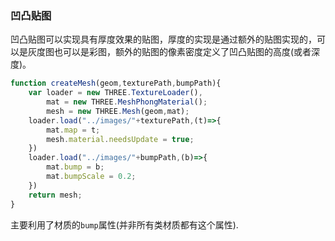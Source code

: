 ### 凹凸贴图

凹凸贴图可以实现具有厚度效果的贴图，厚度的实现是通过额外的贴图实现的，可以是灰度图也可以是彩图，额外的贴图的像素密度定义了凹凸贴图的高度(或者深度)。


```js
function createMesh(geom,texturePath,bumpPath){
	var loader = new THREE.TextureLoader(),
		mat = new THREE.MeshPhongMaterial();
		mesh = new THREE.Mesh(geom,mat);
	loader.load("../images/"+texturePath,(t)=>{
		mat.map = t;
		mesh.material.needsUpdate = true;
	})
	loader.load("../images/"+bumpPath,(b)=>{
		mat.bump = b;
		mat.bumpScale = 0.2;
	})
	return mesh;
}

```

主要利用了材质的`bump`属性(并非所有类材质都有这个属性).